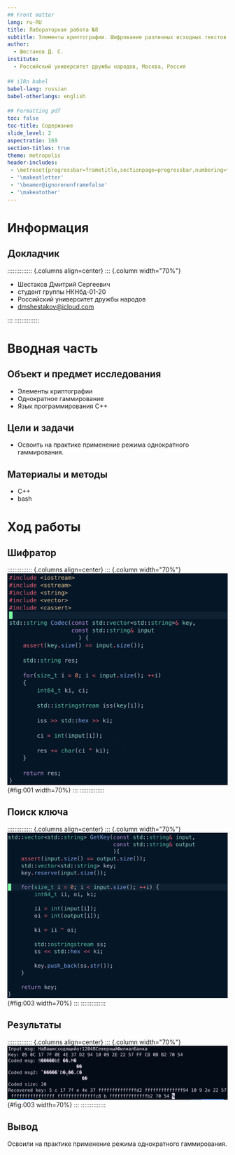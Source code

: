 ```yaml
---
## Front matter
lang: ru-RU
title: Лабораторная работа №8
subtitle: Элементы криптографии. Шифрование различных исходных текстов одним ключом
author:
  - Шестаков Д. С.
institute:
  - Российский университет дружбы народов, Москва, Россия

## i18n babel
babel-lang: russian
babel-otherlangs: english

## Formatting pdf
toc: false
toc-title: Содержание
slide_level: 2
aspectratio: 169
section-titles: true
theme: metropolis
header-includes:
 - \metroset{progressbar=frametitle,sectionpage=progressbar,numbering=fraction}
 - '\makeatletter'
 - '\beamer@ignorenonframefalse'
 - '\makeatother'
---
```


# Информация

## Докладчик

:::::::::::::: {.columns align=center}
::: {.column width="70%"}

  * Шестаков Дмитрий Сергеевич
  * студент группы НКНбд-01-20
  * Российский университет дружбы народов
  * [dmshestakov@icloud.com](mailto:dmshestakov@icloud.com)

:::
::::::::::::::

# Вводная часть

## Объект и предмет исследования

- Элементы криптографии
- Однократное гаммирование
- Язык программирования C++

## Цели и задачи

- Освоить на практике применение режима однократного гаммирования.

## Материалы и методы

- C++
- bash

# Ход работы

## Шифратор

:::::::::::::: {.columns align=center}
::: {.column width="70%"}
![Шифрование](../../lab7/report/image/1.png){#fig:001 width=70%}
:::
::::::::::::::

## Поиск ключа

:::::::::::::: {.columns align=center}
::: {.column width="70%"}
![Поиск ключа](../../lab7/report/image/2.png){#fig:003 width=70%}
:::
::::::::::::::

## Результаты

:::::::::::::: {.columns align=center}
::: {.column width="70%"}
![Результат](../report/image/3.png){#fig:003 width=70%}
:::
::::::::::::::


## Вывод

Освоили на практике применение режима однократного гаммирования.


